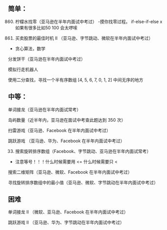 ## 简单：

860. 柠檬水找零（亚马逊在半年内面试中考过）
-摸你找零过程。 if-else-if-else
x 如果有很多比如50 100 会太啰嗦

122. 买卖股票的最佳时机 II （亚马逊、字节跳动、微软在半年内面试中考过）
- 贪心算法，数学

分发饼干（亚马逊在半年内面试中考过）

模拟行走机器人

使用二分查找，寻找一个半有序数组 [4, 5, 6, 7, 0, 1, 2] 中间无序的地方


## 中等：

单词接龙（亚马逊在半年内面试常考）

岛屿数量（近半年内，亚马逊在面试中考查此题达到 350 次）

扫雷游戏（亚马逊、Facebook 在半年内面试中考过）

跳跃游戏 （亚马逊、华为、Facebook 在半年内面试中考过）

33. 搜索旋转排序数组（Facebook、字节跳动、亚马逊在半年内面试常考）
- 注意等号！！！什么时候需要用 <= 什么时候需要只 <

搜索二维矩阵（亚马逊、微软、Facebook 在半年内面试中考过）

寻找旋转排序数组中的最小值（亚马逊、微软、字节跳动在半年内面试中考过）

## 困难

单词接龙 II （微软、亚马逊、Facebook 在半年内面试中考过）

跳跃游戏 II （亚马逊、华为、字节跳动在半年内面试中考过）
